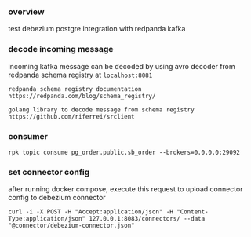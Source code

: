 ### overview
test debezium postgre integration with redpanda kafka

### decode incoming message
incoming kafka message can be decoded by using avro decoder from redpanda schema registry at `localhost:8081`

```
redpanda schema registry documentation
https://redpanda.com/blog/schema_registry/
```

```
golang library to decode message from schema registry
https://github.com/riferrei/srclient
```
 

### consumer 
```shell
rpk topic consume pg_order.public.sb_order --brokers=0.0.0.0:29092
```

### set connector config
after running docker compose, execute this request to upload connector config to debezium connector
```shell
curl -i -X POST -H "Accept:application/json" -H "Content-Type:application/json" 127.0.0.1:8083/connectors/ --data "@connector/debezium-connector.json"
```